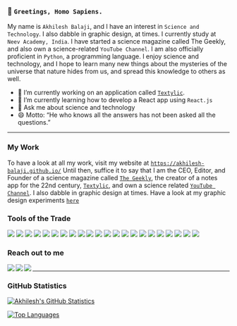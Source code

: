 ### 👋 `Greetings, Homo Sapiens.`

My name is `Akhilesh Balaji`, and I have an interest in `Science and Technology`. I also dabble in graphic design, at times. I currently study at `Neev Academy, India`. I have started a science magazine called The Geekly, and also own a science-related `YouTube Channel`. I am also officially proficient in `Python`, a programming language. I enjoy science and technology, and I hope to learn many new things about the mysteries of the universe that nature hides from us, and spread this knowledge to others as well.

- 🔭 I’m currently working on an application called [`Textylic`](https://akhilesh-balaji.github.io/Textylic/).
- 🌱 I’m currently learning how to develop a React app using `React.js`
- 💬 Ask me about science and technology
- 😄 Motto: “He who knows all the answers has not been asked all the questions.”

***

### My Work
To have a look at all my work, visit my website at [`https://akhilesh-balaji.github.io/`](https://akhilesh-balaji.github.io/)
Until then, suffice it to say that I am the CEO, Editor, and Founder of a science magazine called [`The Geekly`](www.thegeekly.net), the creator of a notes app for the 22nd century, [`Textylic`](https://akhilesh-balaji.github.io/Textylic/), and own a science related [`YouTube Channel`](https://www.youtube.com/channel/UCameFaM8x1vL_onYtV8ONdw). I also dabble in graphic design at times. Have a look at my graphic design experiments [`here`](https://www.behance.net/akhileshba4a03)

### Tools of the Trade
[<img src='https://img.shields.io/badge/html5%20-%23E34F26.svg?&style=for-the-badge&logo=html5&logoColor=white' />]()
[<img src='https://img.shields.io/badge/css3%20-%231572B6.svg?&style=for-the-badge&logo=css3&logoColor=white' />]()
[<img src='https://img.shields.io/badge/Python-FFD43B?style=for-the-badge&logo=python&logoColor=blue' />]()
[<img src='https://img.shields.io/badge/inkscape%20-%23121011.svg?&style=for-the-badge&logo=inkscape&logoColor=%FAFBFC' />]()
[<img src='https://img.shields.io/badge/latex%20-%23008080.svg?&style=for-the-badge&logo=latex&logoColor=white' />]()
[<img src='https://img.shields.io/badge/github%20-%23121011.svg?&style=for-the-badge&logo=github&logoColor=white' />]()
[<img src='https://img.shields.io/badge/git%20-%23F05033.svg?&style=for-the-badge&logo=git&logoColor=white' />]()
[<img src='https://img.shields.io/badge/javascript%20-%23323330.svg?&style=for-the-badge&logo=javascript&logoColor=%23F7DF1E' />]()
[<img src='https://img.shields.io/badge/jquery%20-%230769AD.svg?&style=for-the-badge&logo=jquery&logoColor=white' />]()
[<img src='https://img.shields.io/badge/Fedora-294172?style=for-the-badge&logo=fedora&logoColor=white' />]()
[<img src='https://img.shields.io/badge/Windows-0078D6?style=for-the-badge&logo=windows&logoColor=white' />]()
[<img src='https://img.shields.io/badge/Arduino-00979D?style=for-the-badge&logo=Arduino&logoColor=white' />]()
[<img src='https://img.shields.io/badge/alacritty-F46D01?style=for-the-badge&logo=alacritty&logoColor=white' />]()
[<img src='https://img.shields.io/badge/VSCode-0078D4?style=for-the-badge&logo=visual%20studio%20code&logoColor=white' />]()
[<img src='https://img.shields.io/badge/VIM-%2311AB00.svg?&style=for-the-badge&logo=vim&logoColor=white' />]()
[<img src='https://img.shields.io/badge/React-20232A?style=for-the-badge&logo=react&logoColor=61DAFB' />]()
[<img src='https://img.shields.io/badge/Redux-593D88?style=for-the-badge&logo=redux&logoColor=white' />]()
[<img src='https://img.shields.io/badge/Linux-FCC624?style=for-the-badge&logo=linux&logoColor=black' />]()
[<img src='https://img.shields.io/badge/GNU%20Bash-4EAA25?style=for-the-badge&logo=GNU%20Bash&logoColor=white' />]()
[<img src='https://img.shields.io/badge/VirtualBox-21416b?style=for-the-badge&logo=VirtualBox&logoColor=white' />]()
[<img src='https://img.shields.io/badge/lenovo%20laptop-E2231A?style=for-the-badge&logo=lenovo&logoColor=white' />]()
[<img src='https://img.shields.io/badge/Obsidian-483699?style=for-the-badge&logo=Obsidian&logoColor=white' />]()


### Reach out to me
[<img align="left" src="https://img.shields.io/badge/linkedin%20-%230077B5.svg?&style=for-the-badge&logo=linkedin&logoColor=white"/>](https://www.linkedin.com/in/akhilesh-balaji-6027651a4/)
[<img align="left" src="https://img.shields.io/badge/youtube%20-%23FF0000.svg?&style=for-the-badge&logo=YouTube&logoColor=white"/>](https://www.youtube.com/channel/UCameFaM8x1vL_onYtV8ONdw)
[<img align="left" src="https://img.shields.io/badge/gmail-%23D14836.svg?&style=for-the-badge&logo=gmail&logoColor=white"/>](mailto:akhilesh.balaji.bangalore@gmail.com?subject=%7BYour%20subject%20here%7D)
[<img src="https://www.halberesford.com/content/images/2018/07/null.png" width="1" height="1">]()

***

### GitHub Statistics
[![Akhilesh's GitHub Statistics](https://github-readme-stats.vercel.app/api?username=akhilesh-balaji&show_icons=true&theme=greywhite)]()

[![Top Languages](https://github-readme-stats.vercel.app/api/top-langs/?username=akhilesh-balaji&theme=greywhite)]()
